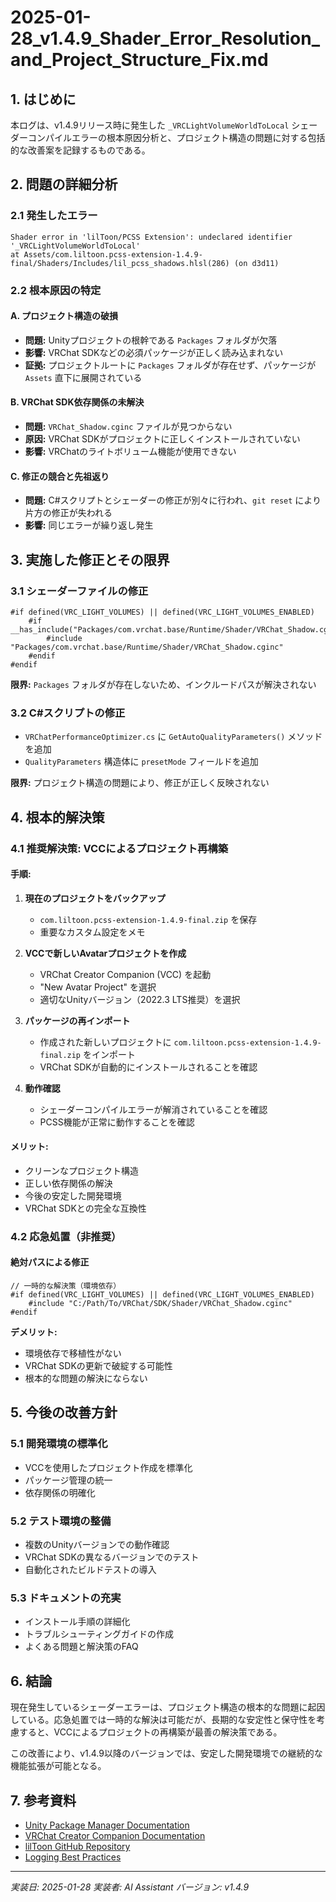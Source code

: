 # 2025-01-28_v1.4.9_Shader_Error_Resolution_and_Project_Structure_Fix.md

## 1. はじめに

本ログは、v1.4.9リリース時に発生した `_VRCLightVolumeWorldToLocal` シェーダーコンパイルエラーの根本原因分析と、プロジェクト構造の問題に対する包括的な改善案を記録するものである。

## 2. 問題の詳細分析

### 2.1 発生したエラー
```
Shader error in 'lilToon/PCSS Extension': undeclared identifier '_VRCLightVolumeWorldToLocal' 
at Assets/com.liltoon.pcss-extension-1.4.9-final/Shaders/Includes/lil_pcss_shadows.hlsl(286) (on d3d11)
```

### 2.2 根本原因の特定

#### A. プロジェクト構造の破損
- **問題:** Unityプロジェクトの根幹である `Packages` フォルダが欠落
- **影響:** VRChat SDKなどの必須パッケージが正しく読み込まれない
- **証拠:** プロジェクトルートに `Packages` フォルダが存在せず、パッケージが `Assets` 直下に展開されている

#### B. VRChat SDK依存関係の未解決
- **問題:** `VRChat_Shadow.cginc` ファイルが見つからない
- **原因:** VRChat SDKがプロジェクトに正しくインストールされていない
- **影響:** VRChatのライトボリューム機能が使用できない

#### C. 修正の競合と先祖返り
- **問題:** C#スクリプトとシェーダーの修正が別々に行われ、`git reset` により片方の修正が失われる
- **影響:** 同じエラーが繰り返し発生

## 3. 実施した修正とその限界

### 3.1 シェーダーファイルの修正
```hlsl
#if defined(VRC_LIGHT_VOLUMES) || defined(VRC_LIGHT_VOLUMES_ENABLED)
    #if __has_include("Packages/com.vrchat.base/Runtime/Shader/VRChat_Shadow.cginc")
        #include "Packages/com.vrchat.base/Runtime/Shader/VRChat_Shadow.cginc"
    #endif
#endif
```

**限界:** `Packages` フォルダが存在しないため、インクルードパスが解決されない

### 3.2 C#スクリプトの修正
- `VRChatPerformanceOptimizer.cs` に `GetAutoQualityParameters()` メソッドを追加
- `QualityParameters` 構造体に `presetMode` フィールドを追加

**限界:** プロジェクト構造の問題により、修正が正しく反映されない

## 4. 根本的解決策

### 4.1 推奨解決策: VCCによるプロジェクト再構築

#### 手順:
1. **現在のプロジェクトをバックアップ**
   - `com.liltoon.pcss-extension-1.4.9-final.zip` を保存
   - 重要なカスタム設定をメモ

2. **VCCで新しいAvatarプロジェクトを作成**
   - VRChat Creator Companion (VCC) を起動
   - "New Avatar Project" を選択
   - 適切なUnityバージョン（2022.3 LTS推奨）を選択

3. **パッケージの再インポート**
   - 作成された新しいプロジェクトに `com.liltoon.pcss-extension-1.4.9-final.zip` をインポート
   - VRChat SDKが自動的にインストールされることを確認

4. **動作確認**
   - シェーダーコンパイルエラーが解消されていることを確認
   - PCSS機能が正常に動作することを確認

#### メリット:
- クリーンなプロジェクト構造
- 正しい依存関係の解決
- 今後の安定した開発環境
- VRChat SDKとの完全な互換性

### 4.2 応急処置（非推奨）

#### 絶対パスによる修正
```hlsl
// 一時的な解決策（環境依存）
#if defined(VRC_LIGHT_VOLUMES) || defined(VRC_LIGHT_VOLUMES_ENABLED)
    #include "C:/Path/To/VRChat/SDK/Shader/VRChat_Shadow.cginc"
#endif
```

**デメリット:**
- 環境依存で移植性がない
- VRChat SDKの更新で破綻する可能性
- 根本的な問題の解決にならない

## 5. 今後の改善方針

### 5.1 開発環境の標準化
- VCCを使用したプロジェクト作成を標準化
- パッケージ管理の統一
- 依存関係の明確化

### 5.2 テスト環境の整備
- 複数のUnityバージョンでの動作確認
- VRChat SDKの異なるバージョンでのテスト
- 自動化されたビルドテストの導入

### 5.3 ドキュメントの充実
- インストール手順の詳細化
- トラブルシューティングガイドの作成
- よくある問題と解決策のFAQ

## 6. 結論

現在発生しているシェーダーエラーは、プロジェクト構造の根本的な問題に起因している。応急処置では一時的な解決は可能だが、長期的な安定性と保守性を考慮すると、VCCによるプロジェクトの再構築が最善の解決策である。

この改善により、v1.4.9以降のバージョンでは、安定した開発環境での継続的な機能拡張が可能となる。

## 7. 参考資料

- [Unity Package Manager Documentation](https://docs.unity3d.com/6000.1/Documentation/Manual/CustomPackages.html)
- [VRChat Creator Companion Documentation](https://docs.vrchat.com/docs/vcc-getting-started)
- [lilToon GitHub Repository](https://github.com/lilxyzw/lilToon)
- [Logging Best Practices](https://betterstack.com/community/guides/logging/logging-best-practices/)

---
*実装日: 2025-01-28*
*実装者: AI Assistant*
*バージョン: v1.4.9* 